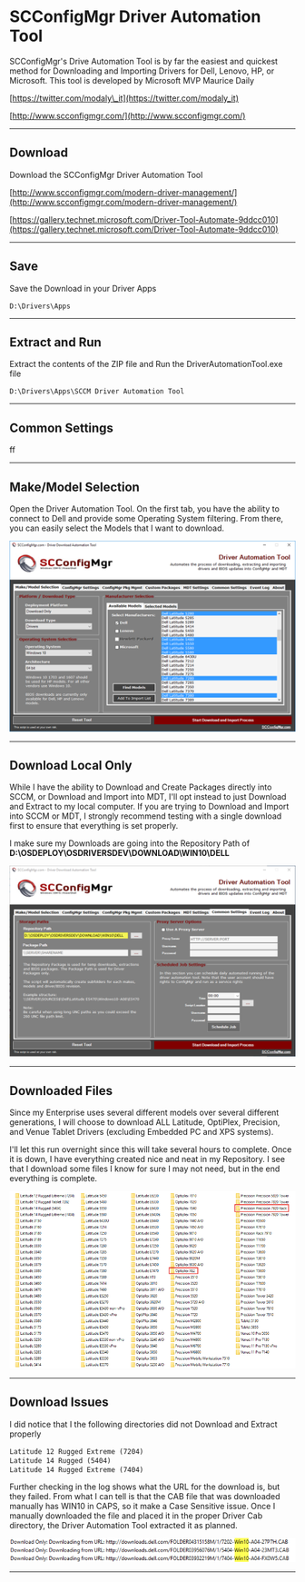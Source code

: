 # SCConfigMgr Driver Automation Tool

SCConfigMgr's Drive Automation Tool is by far the easiest and quickest method for Downloading and Importing Drivers for Dell, Lenovo, HP, or Microsoft.  This tool is developed by Microsoft MVP Maurice Daily

[https://twitter.com/modaly\_it](https://twitter.com/modaly_it)

[http://www.scconfigmgr.com/](http://www.scconfigmgr.com/)

---

## Download

Download the SCConfigMgr Driver Automation Tool

[http://www.scconfigmgr.com/modern-driver-management/](http://www.scconfigmgr.com/modern-driver-management/)

[https://gallery.technet.microsoft.com/Driver-Tool-Automate-9ddcc010](https://gallery.technet.microsoft.com/Driver-Tool-Automate-9ddcc010)

---

## Save

Save the Download in your Driver Apps

```
D:\Drivers\Apps
```

---

## Extract and Run

Extract the contents of the ZIP file and Run the DriverAutomationTool.exe file

```
D:\Drivers\Apps\SCCM Driver Automation Tool
```

---

## Common Settings

ff

---

## Make/Model Selection

Open the Driver Automation Tool.  On the first tab, you have the ability to connect to Dell and provide some Operating System filtering.  From there, you can easily select the Models that I want to download.

![](/assets/2017-10-27_12-02-16.png)

---

## Download Local Only

While I have the ability to Download and Create Packages directly into SCCM, or Download and Import into MDT, I'll opt instead to just Download and Extract to my local computer.  If you are trying to Download and Import into SCCM or MDT, I strongly recommend testing with a single download first to ensure that everything is set properly.

I make sure my Downloads are going into the Repository Path of **D:\OSDEPLOY\OSDRIVERSDEV\DOWNLOAD\WIN10\DELL**

![](/assets/2017-10-30_13-59-57.png)

---

## Downloaded Files

Since my Enterprise uses several different models over several different generations, I will choose to download ALL Latitude, OptiPlex, Precision, and Venue Tablet Drivers \(excluding Embedded PC and XPS systems\).

I'll let this run overnight since this will take several hours to complete.  Once it is down, I have everything created nice and neat in my Repository.  I see that I download some files I know for sure I may not need, but in the end everything is complete.

![](/assets/2017-10-27_12-11-04.png)

---

## Download Issues

I did notice that I the following directories did not Download and Extract properly

```
Latitude 12 Rugged Extreme (7204)
Latitude 14 Rugged (5404)
Latitude 14 Rugged Extreme (7404)
```

Further checking in the log shows what the URL for the download is, but they failed.  From what I can tell is that the CAB file that was downloaded manually has WIN10 in CAPS, so it make a Case Sensitive issue.  Once I manually downloaded the file and placed it in the proper Driver Cab directory, the Driver Automation Tool extracted it as planned.

![](/assets/2017-10-27_12-16-11.png)

---



